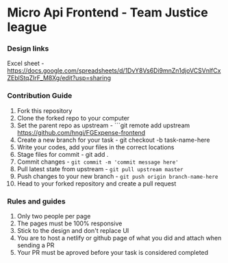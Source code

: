 # Micro Api Frontend - Team Justice league

### Design links

Excel sheet -  https://docs.google.com/spreadsheets/d/1DvY8Vs6Di9mnZn1djoVCSVnlfCxZEblStqZIrF_M8Xg/edit?usp=sharing

### Contribution Guide

1. Fork this repository
2. Clone the forked repo to your computer
3. Set the parent repo as upstream - ```git remote add upstream https://github.com/hngi/FGExpense-frontend
4. Create a new branch for your task - git checkout -b task-name-here
5. Write your codes, add your files in the correct locations
6. Stage files for commit - git add .
7. Commit changes - ```git commit -m 'commit message here'```
8. Pull latest state from upstream - ```git pull upstream master```
9. Push changes to your new branch - ```git push origin branch-name-here```
10. Head to your forked repository and create a pull request

### Rules and guides

1. Only two people per page
2. The pages must be 100% responsive
3. Stick to the design and don't replace UI
4. You are to host a netlify or github page of what you did and attach when sending a PR
5. Your PR must be aproved before your task is considered completed



